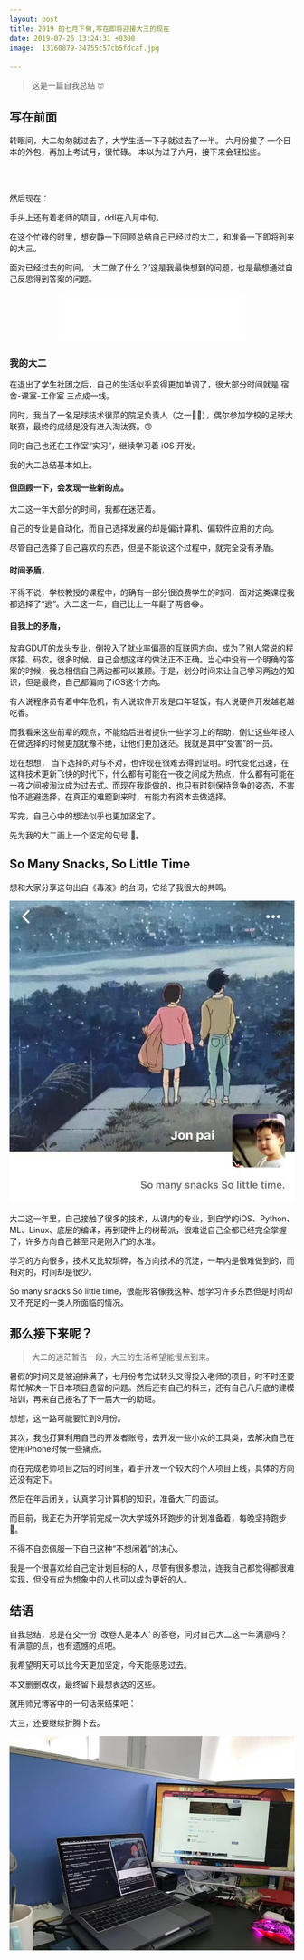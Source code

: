 ```yaml
---
layout: post
title: 2019 的七月下旬,写在即将迎接大三的现在
date: 2019-07-26 13:24:31 +0300
image:  13160879-34755c57cb5fdcaf.jpg
    
---
```



>  这是一篇自我总结 🤓


## 写在前面

转眼间，大二匆匆就过去了，大学生活一下子就过去了一半。
六月份接了 一个日本的外包，再加上考试月，很忙碌。
本以为过了六月，接下来会轻松些。
<!--more-->
&nbsp;&nbsp;&nbsp;&nbsp;&nbsp;&nbsp;&nbsp;&nbsp;&nbsp;&nbsp;&nbsp;&nbsp;&nbsp;&nbsp;&nbsp;&nbsp;&nbsp;&nbsp;&nbsp;&nbsp;&nbsp;&nbsp;&nbsp;&nbsp;&nbsp;&nbsp;&nbsp;&nbsp;&nbsp;&nbsp;&nbsp;&nbsp;&nbsp;&nbsp;&nbsp;&nbsp;&nbsp;&nbsp;&nbsp;&nbsp;&nbsp;&nbsp;&nbsp;&nbsp;&nbsp;&nbsp;&nbsp;&nbsp;&nbsp;&nbsp;&nbsp;&nbsp;&nbsp;&nbsp;&nbsp;&nbsp;&nbsp;&nbsp;&nbsp;&nbsp;&nbsp;&nbsp;&nbsp;&nbsp;&nbsp;
&nbsp;&nbsp;&nbsp;&nbsp;&nbsp;&nbsp;&nbsp;&nbsp;&nbsp;&nbsp;&nbsp;&nbsp;&nbsp;
&nbsp;&nbsp;&nbsp;&nbsp;&nbsp;&nbsp;&nbsp;&nbsp;&nbsp;&nbsp;&nbsp;&nbsp;&nbsp;
&nbsp;&nbsp;&nbsp;&nbsp;&nbsp;&nbsp;&nbsp;&nbsp;&nbsp;&nbsp;&nbsp;&nbsp;&nbsp;
&nbsp;&nbsp;&nbsp;&nbsp;&nbsp;&nbsp;&nbsp;&nbsp;&nbsp;&nbsp;&nbsp;&nbsp;&nbsp;
&nbsp;&nbsp;&nbsp;&nbsp;&nbsp;&nbsp;&nbsp;&nbsp;&nbsp;&nbsp;&nbsp;&nbsp;&nbsp;
&nbsp;&nbsp;&nbsp;&nbsp;&nbsp;&nbsp;&nbsp;&nbsp;&nbsp;&nbsp;&nbsp;&nbsp;&nbsp;
&nbsp;&nbsp;&nbsp;&nbsp;&nbsp;&nbsp;&nbsp;&nbsp;&nbsp;&nbsp;&nbsp;&nbsp;&nbsp;
&nbsp;&nbsp;&nbsp;&nbsp;&nbsp;&nbsp;&nbsp;&nbsp;&nbsp;&nbsp;&nbsp;&nbsp;&nbsp;
&nbsp;&nbsp;&nbsp;&nbsp;&nbsp;&nbsp;&nbsp;&nbsp;&nbsp;&nbsp;&nbsp;&nbsp;&nbsp;
&nbsp;&nbsp;&nbsp;&nbsp;&nbsp;&nbsp;&nbsp;&nbsp;&nbsp;&nbsp;&nbsp;&nbsp;&nbsp;
&nbsp;&nbsp;&nbsp;&nbsp;&nbsp;&nbsp;&nbsp;&nbsp;&nbsp;&nbsp;&nbsp;&nbsp;&nbsp;
&nbsp;&nbsp;&nbsp;&nbsp;&nbsp;&nbsp;&nbsp;&nbsp;&nbsp;&nbsp;&nbsp;&nbsp;&nbsp;
&nbsp;&nbsp;&nbsp;&nbsp;&nbsp;&nbsp;&nbsp;&nbsp;&nbsp;&nbsp;&nbsp;&nbsp;&nbsp;


然后现在：

手头上还有着老师的项目，ddl在八月中旬。

在这个忙碌的时里，想安静一下回顾总结自己已经过的大二，和准备一下即将到来的大三。

面对已经过去的时间，‘ 大二做了什么？’这是我最快想到的问题，也是最想通过自己反思得到答案的问题。




<!-- <center><iframe frameborder="no" border="0" marginwidth="0" marginheight="0" width=330 height=86 src="//music.163.com/outchain/player?type=2&id=557203676&auto=0&height=66"></iframe></center> -->
<center><iframe frameborder="no" border="0" marginwidth="0" marginheight="0" width=330 height=86 src="//music.163.com/outchain/player?type=2&id=1405427891&auto=1&height=66"></iframe></center>
<!-- http: -->


### 我的大二
在退出了学生社团之后，自己的生活似乎变得更加单调了，很大部分时间就是 宿舍-课室-工作室 三点成一线。

同时，我当了一名足球技术很菜的院足负责人（之一💁🏻），偶尔参加学校的足球大联赛，最终的成绩是没有进入淘汰赛。🙃

同时自己也还在工作室“实习”，继续学习着 iOS 开发。

我的大二总结基本如上。

#### 但回顾一下，会发现一些新的点。

大二这一年大部分的时间，我都在迷茫着。

自己的专业是自动化，而自己选择发展的却是偏计算机、偏软件应用的方向。

尽管自己选择了自己喜欢的东西，但是不能说这个过程中，就完全没有矛盾。

#### 时间矛盾，
不得不说，学校教授的课程中，的确有一部分很浪费学生的时间，面对这类课程我都选择了“逃”。大二这一年，自己比上一年翻了两倍😂。
#### 自我上的矛盾，
放弃GDUT的龙头专业，倒投入了就业率偏高的互联网方向，成为了别人常说的程序猿、码农。很多时候，自己会想这样的做法正不正确。当心中没有一个明确的答案的时候，我总相信自己两边都可以兼顾。于是，划分时间来让自己学习两边的知识，但是最终，自己都偏向了iOS这个方向。

有人说程序员有着中年危机，有人说软件开发是口年轻饭，有人说硬件开发越老越吃香。

而我看来这些前辈的观点，不能给后进者提供一些学习上的帮助，倒让这些年轻人在做选择的时候更加犹豫不绝，让他们更加迷茫。我就是其中“受害”的一员。

现在想想， 
当下选择的对与不对，也许现在很难去得到证明。时代变化迅速，在这样技术更新飞快的时代下，什么都有可能在一夜之间成为热点，什么都有可能在一夜之间被淘汰成为过去式。而现在我能做的，也只有时刻保持竞争的姿态，不害怕不逃避选择，在真正的难题到来时，有能力有资本去做选择。

写完，自己心中的想法似乎也更加坚定了。

先为我的大二画上一个坚定的句号    🤪。

## So Many Snacks, So Little Time
想和大家分享这句出自《毒液》的台词，它给了我很大的共鸣。


![my wechat page](/images/03_post/13160879-5d2527d1f208ccb2.jpg)

大二这一年里，自己接触了很多的技术，从课内的专业，到自学的iOS、Python、ML、Linux、底层的编译，再到硬件上的树莓派，很难说自己全都已经完全掌握了，许多方向自己甚至只是刚入门的水准。

学习的方向很多，技术又比较琐碎，各方向技术的沉淀，一年内是很难做到的，而相对的，时间却是很少。

So many snacks So little time，很能形容像我这种、想学习许多东西但是时间却又不充足的一类人所面临的情况。

## 那么接下来呢？
> 大二的迷茫暂告一段，大三的生活希望能慢点到来。

暑假的时间又是被迫排满了，七月份考完试转头又得投入老师的项目，时不时还要帮忙解决一下日本项目遗留的问题。然后还有自己的科三，还有自己八月底的建模培训，再来自己报名了下一届大一的助班。

想想，这一路可能要忙到9月份。

其次，我也打算利用自己的开发者账号，去开发一些小众的工具类，去解决自己在使用iPhone时候一些痛点。

而在完成老师项目之后的时间里，着手开发一个较大的个人项目上线，具体的方向还没有定下。

然后在年后闭关，认真学习计算机的知识，准备大厂的面试。

而目前，我正在为开学前完成一次大学城外环跑步的计划准备着，每晚坚持跑步🏃。

不得不自恋佩服一下自己这种“不想闲着”的决心。


我是一个很喜欢给自己定计划目标的人，尽管有很多想法，连我自己都觉得都很难实现，但没有成为想象中的人也可以成为更好的人。

## 结语

自我总结，总是在交一份 ‘改卷人是本人’ 的答卷，问对自己大二这一年满意吗？有满意的点，也有遗憾的点吧。

我希望明天可以比今天更加坚定，今天能感恩过去。

本文删删改改，最终留下最想表达的这些。

就用师兄博客中的一句话来结束吧：

大三，还要继续折腾下去。

![这是我的桌面](/images/03_post/13160879-6c5515ac7a4be27a.jpg)


